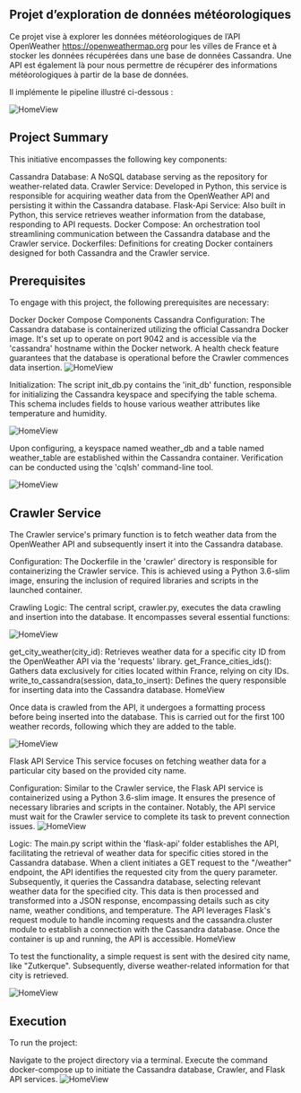 
 ## Projet d’exploration de données météorologiques
Ce projet vise à explorer les données météorologiques de l’API OpenWeather https://openweathermap.org pour les villes de France et à stocker les données récupérées dans une base de données Cassandra. Une API est également là pour nous permettre de récupérer des informations météorologiques à partir de la base de données.

Il implémente le pipeline illustré ci-dessous :

![HomeView](images/architecture.PNG)

## Project Summary
This initiative encompasses the following key components:

Cassandra Database: A NoSQL database serving as the repository for weather-related data.
Crawler Service: Developed in Python, this service is responsible for acquiring weather data from the OpenWeather API and persisting it within the Cassandra database.
Flask-Api Service: Also built in Python, this service retrieves weather information from the database, responding to API requests.
Docker Compose: An orchestration tool streamlining communication between the Cassandra database and the Crawler service.
Dockerfiles: Definitions for creating Docker containers designed for both Cassandra and the Crawler service.



## Prerequisites
To engage with this project, the following prerequisites are necessary:

  Docker
  Docker Compose
  Components
  Cassandra
Configuration: The Cassandra database is containerized utilizing the official Cassandra Docker image. It's set up to operate on port 9042 and is accessible via the 'cassandra' hostname within the Docker network. A health check feature guarantees that the database is operational before the Crawler commences data insertion.
![HomeView](images/cassandra.PNG)


Initialization: The script init_db.py contains the 'init_db' function, responsible for initializing the Cassandra keyspace and specifying the table schema. This schema includes fields to house various weather attributes like temperature and humidity.


![HomeView](images/table.PNG)


Upon configuring, a keyspace named weather_db and a table named weather_table are established within the Cassandra container. Verification can be conducted using the 'cqlsh' command-line tool.

![HomeView](images/cqlsh.PNG)

## Crawler Service
The Crawler service's primary function is to fetch weather data from the OpenWeather API and subsequently insert it into the Cassandra database.

Configuration: The Dockerfile in the 'crawler' directory is responsible for containerizing the Crawler service. This is achieved using a Python 3.6-slim image, ensuring the inclusion of required libraries and scripts in the launched container.

Crawling Logic: The central script, crawler.py, executes the data crawling and insertion into the database. It encompasses several essential functions:

![HomeView](images/query.PNG)


get_city_weather(city_id): Retrieves weather data for a specific city ID from the OpenWeather API via the 'requests' library.
get_France_cities_ids(): Gathers data exclusively for cities located within France, relying on city IDs.
write_to_cassandra(session, data_to_insert): Defines the query responsible for inserting data into the Cassandra database.
HomeView

Once data is crawled from the API, it undergoes a formatting process before being inserted into the database. This is carried out for the first 100 weather records, following which they are added to the table.

![HomeView](images/cqlsh.PNG)

Flask API Service
This service focuses on fetching weather data for a particular city based on the provided city name.

Configuration: Similar to the Crawler service, the Flask API service is containerized using a Python 3.6-slim image. It ensures the presence of necessary libraries and scripts in the container. Notably, the API service must wait for the Crawler service to complete its task to prevent connection issues.
![HomeView](images/functions.PNG)


Logic: The main.py script within the 'flask-api' folder establishes the API, facilitating the retrieval of weather data for specific cities stored in the Cassandra database. When a client initiates a GET request to the "/weather" endpoint, the API identifies the requested city from the query parameter. Subsequently, it queries the Cassandra database, selecting relevant weather data for the specified city. This data is then processed and transformed into a JSON response, encompassing details such as city name, weather conditions, and temperature. The API leverages Flask's request module to handle incoming requests and the cassandra.cluster module to establish a connection with the Cassandra database. Once the container is up and running, the API is accessible.
HomeView

To test the functionality, a simple request is sent with the desired city name, like "Zutkerque". Subsequently, diverse weather-related information for that city is retrieved.

 ![HomeView](images/api_docker.PNG)

## Execution
To run the project:

Navigate to the project directory via a terminal.
Execute the command docker-compose up to initiate the Cassandra database, Crawler, and Flask API services.
![HomeView](images/desktop.PNG)
































